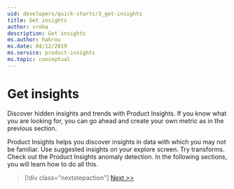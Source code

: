 ```yaml
---
uid: developers/quick-starts/3_get-insights
title: Get insights
author: vroha
description: Get insights
ms.author: hakrou
ms.date: 04/12/2019
ms.service: product-insights
ms.topic: conceptual
---
```

# Get insights

Discover hidden insights and trends with Product Insights. If you know what you are looking for, you can go ahead and create your own metric as in the previous section. 

Product Insights helps you discover insights in data with which you may not be familiar. Use suggested insights on your explore screen. Try transforms. Check out the Product Insights anomaly detection. In the following sections, you will learn how to do all this.

> [!div class="nextstepaction"]
> [Next >>](3_1_use-suggestions.md)



